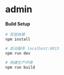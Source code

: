 # admin

#### Build Setup
``` bash
# 安装依赖
npm install

# 启动服务 localhost:8013
npm run dev

# 构建生产环境
npm run build
```